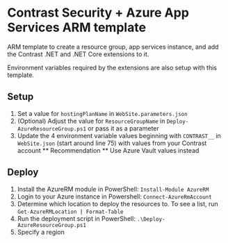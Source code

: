# Contrast Security + Azure App Services ARM template

ARM template to create a resource group, app services instance, and add the Contrast .NET and .NET Core extensions to it.

Environment variables required by the extensions are also setup with this template.

## Setup
1. Set a value for `hostingPlanName` in `WebSite.parameters.json`
1. (Optional) Adjust the value for `ResourceGroupName` in `Deploy-AzureResourceGroup.ps1` or pass it as a parameter
1. Update the 4 environment variable values beginning with `CONTRAST__` in `WebSite.json` (start around line 75) with values from your Contrast account
** Recommendation ** Use Azure Vault values instead

## Deploy
1. Install the AzureRM module in PowerShell: `Install-Module AzureRM`
1. Login to your Azure instance in Powershell: `Connect-AzureRmAccount`
1. Determine which location to deploy the resources to. To see a list, run `Get-AzureRMLocation | Format-Table`
1. Run the deployment script in PowerShell: `.\Deploy-AzureResourceGroup.ps1`
1. Specify a region